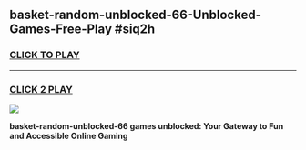 
## basket-random-unblocked-66-Unblocked-Games-Free-Play #siq2h
<h3>
<a href="https://us.freeplayer.one?title=basket-random-unblocked-66&ref=9M">CLICK TO PLAY</a></h3>
<hr>

<h3>
<a href="https://us.freeplayer.one?title=basket-random-unblocked-66&ref=9M">CLICK 2 PLAY</a>
  
</h3>

<a href="https://us.freeplayer.one?title=basket-random-unblocked-66&ref=9M"><img src="https://clearcache.store/games.png"></a>


**basket-random-unblocked-66 games unblocked: Your Gateway to Fun and Accessible Online Gaming**
